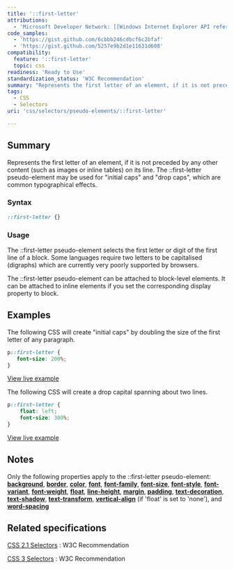 ```yaml
---
title: '::first-letter'
attributions:
  - 'Microsoft Developer Network: [[Windows Internet Explorer API reference](http://msdn.microsoft.com/en-us/library/ie/hh828809%28v=vs.85%29.aspx) Article]'
code_samples:
  - 'https://gist.github.com/6cbbb246cdbcf6c2bfaf'
  - 'https://gist.github.com/5257e9b2d1e11631d608'
compatibility:
  feature: '::first-letter'
  topic: css
readiness: 'Ready to Use'
standardization_status: 'W3C Recommendation'
summary: "Represents the first letter of an element, if it is not preceded by any other content (such as images or inline tables) on its line. The\_::first-letter pseudo-element may be used for &quot;initial caps&quot; and &quot;drop caps&quot;, which are common typographical effects."
tags:
  - CSS
  - Selectors
uri: 'css/selectors/pseudo-elements/::first-letter'

---
```

## Summary

Represents the first letter of an element, if it is not preceded by any other content (such as images or inline tables) on its line. The ::first-letter pseudo-element may be used for &quot;initial caps&quot; and &quot;drop caps&quot;, which are common typographical effects.

### Syntax

``` css
::first-letter {}
```

### Usage

The ::first-letter pseudo-element selects the first letter or digit of the first line of a block. Some languages require two letters to be capitalised (digraphs) which are currently very poorly supported by browsers.

The ::first-letter pseudo-element can be attached to block-level elements. It can be attached to inline elements if you set the corresponding display property to block.

## Examples

The following CSS will create "initial caps" by doubling the size of the first letter of any paragraph.

``` css
p::first-letter {
   font-size: 200%;
}
```

[View live example](https://code.webplatform.org/gist/6cbbb246cdbcf6c2bfaf)

The following CSS will create a drop capital spanning about two lines.

``` css
p::first-letter {
    float: left;
    font-size: 300%;
}
```

[View live example](https://code.webplatform.org/gist/5257e9b2d1e11631d608)

## Notes

Only the following properties apply to the ::first-letter pseudo-element: [**background**](/css/properties/background), [**border**](/css/properties/border), [**color**](/css/properties/color), [**font**](/css/properties/font), [**font-family**](/css/properties/font-family), [**font-size**](/css/properties/font-size), [**font-style**](/css/properties/font-style), [**font-variant**](/css/fonts/font-variant), [**font-weight**](/css/properties/font-weight), [**float**](/css/properties/float), [**line-height**](/css/properties/line-height), [**margin**](/css/properties/margin), [**padding**](/css/properties/padding), [**text-decoration**](/css/properties/text-decoration), [**text-shadow**](/css/properties/text-shadow), [**text-transform**](/css/properties/text-transform), [**vertical-align**](/css/properties/vertical-align) (if 'float' is set to 'none'), and [**word-spacing**](/css/text/word-spacing/word-spacing)

## Related specifications

[CSS 2.1 Selectors](http://www.w3.org/TR/CSS2/selector.html#first-letter)
:   W3C Recommendation

[CSS 3 Selectors](http://www.w3.org/TR/css3-selectors/#first-letter)
:   W3C Recommendation
